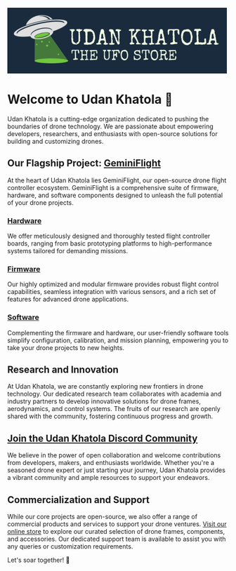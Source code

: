 ![Udan Khatola Logo](/profile/UdanKhatolaLogoWide.png)

# Welcome to Udan Khatola 👋
Udan Khatola is a cutting-edge organization dedicated to pushing the boundaries of drone technology. We are passionate about empowering developers, researchers, and enthusiasts with open-source solutions for building and customizing drones.

## Our Flagship Project: [**GeminiFlight**](https://github.com/Udan-Khatola/GeminiFlight)
At the heart of Udan Khatola lies GeminiFlight, our open-source drone flight controller ecosystem. GeminiFlight is a comprehensive suite of firmware, hardware, and software components designed to unleash the full potential of your drone projects.

### [Hardware](https://github.com/Udan-Khatola/GeminiFlight-Hardware)
We offer meticulously designed and thoroughly tested flight controller boards, ranging from basic prototyping platforms to high-performance systems tailored for demanding missions.

### [Firmware](https://github.com/Udan-Khatola/GeminiFlight-Firmware)
Our highly optimized and modular firmware provides robust flight control capabilities, seamless integration with various sensors, and a rich set of features for advanced drone applications.

### [Software](https://github.com/Udan-Khatola/GeminiFlight-Host)
Complementing the firmware and hardware, our user-friendly software tools simplify configuration, calibration, and mission planning, empowering you to take your drone projects to new heights.

## Research and Innovation
At Udan Khatola, we are constantly exploring new frontiers in drone technology. Our dedicated research team collaborates with academia and industry partners to develop innovative solutions for drone frames, aerodynamics, and control systems. The fruits of our research are openly shared with the community, fostering continuous progress and growth.

## [Join the Udan Khatola Discord Community](https://discord.gg/ZVNHDw3ey3)
We believe in the power of open collaboration and welcome contributions from developers, makers, and enthusiasts worldwide. Whether you're a seasoned drone expert or just starting your journey, Udan Khatola provides a vibrant community and ample resources to support your endeavors.

## Commercialization and Support
While our core projects are open-source, we also offer a range of commercial products and services to support your drone ventures. [Visit our online store](https://udankhatola.store) to explore our curated selection of drone frames, components, and accessories. Our dedicated support team is available to assist you with any queries or customization requirements.

Let's soar together! 🚀
